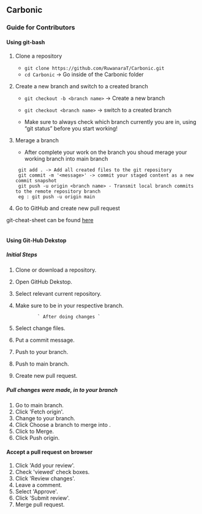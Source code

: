                
## Carbonic

### Guide for Contributors


#### Using git-bash

1. Clone a repository<br>
   * `git clone https://github.com/RuwanaraT/Carbonic.git`<br>
   * `cd Carbonic` -> Go inside of the Carbonic folder 

2. Create a new branch and switch to a created branch <br>
   * `git checkout -b <branch name>` -> Create a new branch <br>
   * `git checkout <branch name>` -> switch to a created branch

   * Make sure to always check which branch currently you are in, using “git status” before you start working!


3. Merage a branch <br>

   * After complete your work on the branch you shoud merage your working branch into main branch

   ```
    git add . -> Add all created files to the git repository
    git commit -m '<message>' -> commit your staged content as a new commit snapshot
    git push -u origin <branch name> - Transmit local branch commits to the remote repository branch
    eg : git push -u origin main
    ```
4. Go to GitHub and create new pull request

git-cheat-sheet can be found [here](https://education.github.com/git-cheat-sheet-education.pdf) <br><br>

#### Using Git-Hub Dekstop 

##### Initial Steps 

1. Clone or download a repository.
2. Open GitHub Dekstop.
2. Select relevant current repository.
3. Make sure to be in your respective branch.

               ` After doing changes `

4. Select change files.
5. Put a commit message.
7. Push to your branch.
8. Push to main branch.
9. Create new pull request.


##### Pull changes were made, in to your branch 

1. Go to main branch.
2. Click 'Fetch origin'.
3. Change to your branch.
4. Click Choose a branch to merge into <your brach name>.
5. Click to Merge.
6. Click Push origin.
 

#### Accept a pull request on browser 


1. Click 'Add your review'.
2. Check 'viewed' check boxes.
3. Click 'Review changes'.
4. Leave a comment.
5. Select 'Approve'.
6. Click 'Submit review'.
7. Merge pull request.
